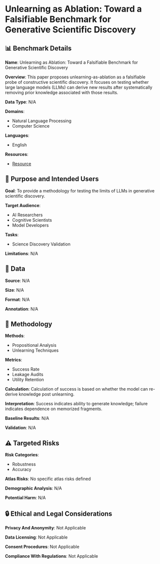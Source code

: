 # Unlearning as Ablation: Toward a Falsifiable Benchmark for Generative Scientific Discovery

## 📊 Benchmark Details

**Name**: Unlearning as Ablation: Toward a Falsifiable Benchmark for Generative Scientific Discovery

**Overview**: This paper proposes unlearning-as-ablation as a falsifiable probe of constructive scientific discovery. It focuses on testing whether large language models (LLMs) can derive new results after systematically removing prior knowledge associated with those results.

**Data Type**: N/A

**Domains**:
- Natural Language Processing
- Computer Science

**Languages**:
- English

**Resources**:
- [Resource](https://arxiv.org/abs/2508.17681)

## 🎯 Purpose and Intended Users

**Goal**: To provide a methodology for testing the limits of LLMs in generative scientific discovery.

**Target Audience**:
- AI Researchers
- Cognitive Scientists
- Model Developers

**Tasks**:
- Science Discovery Validation

**Limitations**: N/A

## 💾 Data

**Source**: N/A

**Size**: N/A

**Format**: N/A

**Annotation**: N/A

## 🔬 Methodology

**Methods**:
- Propositional Analysis
- Unlearning Techniques

**Metrics**:
- Success Rate
- Leakage Audits
- Utility Retention

**Calculation**: Calculation of success is based on whether the model can re-derive knowledge post unlearning.

**Interpretation**: Success indicates ability to generate knowledge; failure indicates dependence on memorized fragments.

**Baseline Results**: N/A

**Validation**: N/A

## ⚠️ Targeted Risks

**Risk Categories**:
- Robustness
- Accuracy

**Atlas Risks**:
No specific atlas risks defined

**Demographic Analysis**: N/A

**Potential Harm**: N/A

## 🔒 Ethical and Legal Considerations

**Privacy And Anonymity**: Not Applicable

**Data Licensing**: Not Applicable

**Consent Procedures**: Not Applicable

**Compliance With Regulations**: Not Applicable
